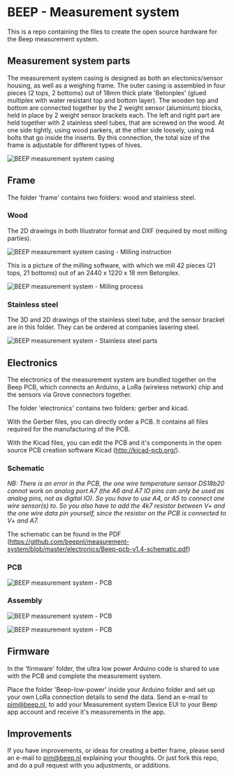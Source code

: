 # BEEP - Measurement system
This is a repo containing the files to create the open source hardware for the Beep measurement system.

## Measurement system parts

The measurement system casing is designed as both an electonics/sensor housing, as well as a weighing frame. The outer casing is assembled in four pieces (2 tops, 2 bottoms) out of 18mm thick plate 'Betonplex' (glued multiplex with water resistant top and bottom layer). The wooden top and bottom are connected together by the 2 weight sensor (aluminium) blocks, held in place by 2 weight sensor brackets each. The left and right part are held together with 2 stainless steel tubes, that are screwed on the wood. At one side tightly, using wood parkers, at the other side loosely, using m4 bolts that go inside the inserts. By this connection, the total size of the frame is adjustable for different types of hives. 

![BEEP measurement system casing](https://github.com/beepnl/measurement-system/blob/master/Beep-measurement-system-parts.png)


## Frame
The folder 'frame' contains two folders: wood and stainless steel. 

### Wood
The 2D drawings in both Illustrator format and DXF (required by most milling parties).

![BEEP measurement system casing - Milling instruction](https://github.com/beepnl/measurement-system/blob/master/frame/wood/Beep-Frame-milling-instruction.png)

This is a picture of the milling software, with which we mill 42 pieces (21 tops, 21 bottoms) out of an 2440 x 1220 x 18 mm Betonplex.

![BEEP measurement system - Milling process](https://github.com/beepnl/measurement-system/blob/master/frame/wood/3d-freesplaat-244x122-time.png)

### Stainless steel
The 3D and 2D drawings of the stainless steel tube, and the sensor bracket are in this folder. They can be ordered at companies lasering steel.

![BEEP measurement system - Stainless steel parts](https://github.com/beepnl/measurement-system/blob/master/frame/stainless-steel/Beep-stainless-steel-parts.png)


## Electronics
The electronics of the measurement system are bundled together on the Beep PCB, which connects an Arduino, a LoRa (wireless network) chip and the sensors via Grove connectors together.

The folder 'electronics' contains two folders: gerber and kicad.

With the Gerber files, you can directly order a PCB. It contains all files required for the manufacturing of the PCB. 

With the Kicad files, you can edit the PCB and it's components in the open source PCB creation software Kicad (http://kicad-pcb.org/).

### Schematic

*NB: There is an error in the PCB, the one wire temperature sensor DS18b20 cannot work on analog port A7 (the A6 and A7 IO pins can only be used as analog pins, not as digital IO). So you have to use A4, or A5 to connect one wire sensor(s) to. So you also have to add the 4k7 resistor between V+ and the one wire data pin yourself, since the resistor on the PCB is connected to V+ and A7.*

The schematic can be found in the PDF (https://github.com/beepnl/measurement-system/blob/master/electronics/Beep-pcb-v1.4-schematic.pdf)

### PCB
![BEEP measurement system - PCB](https://github.com/beepnl/measurement-system/blob/master/electronics/Beep-PCB-component-holder.png)

### Assembly
![BEEP measurement system - PCB](https://github.com/beepnl/measurement-system/blob/master/electronics/Beep-PCB-v1.4-assembled.png)

![BEEP measurement system - PCB](https://github.com/beepnl/measurement-system/blob/master/electronics/Beep-PCB-v1.4-in-casing.jpg)


## Firmware
In the 'firmware' folder, the ultra low power Arduino code is shared to use with the PCB and complete the measurement system.

Place the folder 'Beep-low-power' inside your Arduino folder and set up your own LoRa connection details to send the data.
Send an e-mail to pim@beep.nl, to add your Measurement system Device EUI to your Beep app account and receive it's measurements in the app.


## Improvements
If you have improvements, or ideas for creating a better frame, please send an e-mail to pim@beep.nl explaining your thoughts. Or just fork this repo, and do a pull request with you adjustments, or additions.
